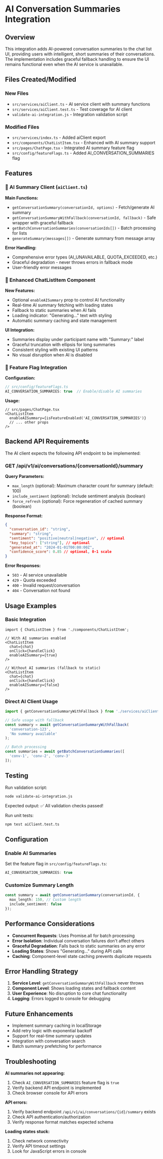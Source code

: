 # AI Conversation Summaries Integration

## Overview

This integration adds AI-powered conversation summaries to the chat list UI, providing users with intelligent, short summaries of their conversations. The implementation includes graceful fallback handling to ensure the UI remains functional even when the AI service is unavailable.

## Files Created/Modified

### New Files
- `src/services/aiClient.ts` - AI service client with summary functions
- `src/services/aiClient.test.ts` - Test coverage for AI client
- `validate-ai-integration.js` - Integration validation script

### Modified Files  
- `src/services/index.ts` - Added aiClient export
- `src/components/ChatListItem.tsx` - Enhanced with AI summary support
- `src/pages/ChatPage.tsx` - Integrated AI summary feature flag
- `src/config/featureFlags.ts` - Added AI_CONVERSATION_SUMMARIES flag

## Features

### 🤖 AI Summary Client (`aiClient.ts`)

**Main Functions:**
- `getConversationSummary(conversationId, options)` - Fetch/generate AI summary
- `getConversationSummaryWithFallback(conversationId, fallback)` - Safe wrapper with graceful fallback
- `getBatchConversationSummaries(conversationIds[])` - Batch processing for lists
- `generateSummary(messages[])` - Generate summary from message array

**Error Handling:**
- Comprehensive error types (AI_UNAVAILABLE, QUOTA_EXCEEDED, etc.)
- Graceful degradation - never throws errors in fallback mode
- User-friendly error messages

### 🎨 Enhanced ChatListItem Component

**New Features:**
- Optional `enableAISummary` prop to control AI functionality  
- Real-time AI summary fetching with loading states
- Fallback to static summaries when AI fails
- Loading indicator: "Generating..." text with styling
- Automatic summary caching and state management

**UI Integration:**
- Summaries display under participant name with "Summary:" label
- Graceful truncation with ellipsis for long summaries
- Consistent styling with existing UI patterns
- No visual disruption when AI is disabled

### 🚀 Feature Flag Integration

**Configuration:**
```typescript
// src/config/featureFlags.ts
AI_CONVERSATION_SUMMARIES: true  // Enable/disable AI summaries
```

**Usage:**
```tsx
// src/pages/ChatPage.tsx  
<ChatListItem
  enableAISummary={isFeatureEnabled('AI_CONVERSATION_SUMMARIES')}
  // ... other props
/>
```

## Backend API Requirements

The AI client expects the following API endpoint to be implemented:

### GET /api/v1/ai/conversations/{conversationId}/summary

**Query Parameters:**
- `max_length` (optional): Maximum character count for summary (default: 100)
- `include_sentiment` (optional): Include sentiment analysis (boolean)
- `force_refresh` (optional): Force regeneration of cached summary (boolean)

**Response Format:**
```json
{
  "conversation_id": "string",
  "summary": "string",
  "sentiment": "positive|neutral|negative", // optional
  "key_topics": ["string"], // optional  
  "generated_at": "2024-01-01T00:00:00Z",
  "confidence_score": 0.85 // optional, 0-1 scale
}
```

**Error Responses:**
- `503` - AI service unavailable
- `429` - Quota exceeded  
- `400` - Invalid request/conversation
- `404` - Conversation not found

## Usage Examples

### Basic Integration
```tsx
import { ChatListItem } from './components/ChatListItem';

// With AI summaries enabled
<ChatListItem 
  chat={chat}
  onClick={handleClick}
  enableAISummary={true}
/>

// Without AI summaries (fallback to static)
<ChatListItem 
  chat={chat} 
  onClick={handleClick}
  enableAISummary={false}
/>
```

### Direct AI Client Usage
```typescript
import { getConversationSummaryWithFallback } from './services/aiClient';

// Safe usage with fallback
const summary = await getConversationSummaryWithFallback(
  'conversation-123',
  'No summary available'
);

// Batch processing  
const summaries = await getBatchConversationSummaries([
  'conv-1', 'conv-2', 'conv-3'
]);
```

## Testing

Run validation script:
```bash
node validate-ai-integration.js
```

Expected output: ✅ All validation checks passed!

Run unit tests:
```bash  
npm test aiClient.test.ts
```

## Configuration

### Enable AI Summaries
Set the feature flag in `src/config/featureFlags.ts`:
```typescript
AI_CONVERSATION_SUMMARIES: true
```

### Customize Summary Length
```typescript
const summary = await getConversationSummary(conversationId, {
  max_length: 150, // Custom length
  include_sentiment: false
});
```

## Performance Considerations

- **Concurrent Requests**: Uses Promise.all for batch processing
- **Error Isolation**: Individual conversation failures don't affect others
- **Graceful Degradation**: Falls back to static summaries on any error
- **Loading States**: Shows "Generating..." during API calls
- **Caching**: Component-level state caching prevents duplicate requests

## Error Handling Strategy

1. **Service Level**: `getConversationSummaryWithFallback` never throws
2. **Component Level**: Shows loading states and fallback content  
3. **User Experience**: No disruption to core chat functionality
4. **Logging**: Errors logged to console for debugging

## Future Enhancements

- Implement summary caching in localStorage
- Add retry logic with exponential backoff  
- Support for real-time summary updates
- Integration with conversation search
- Batch summary prefetching for performance

## Troubleshooting

**AI summaries not appearing:**
1. Check `AI_CONVERSATION_SUMMARIES` feature flag is `true`
2. Verify backend API endpoint is implemented
3. Check browser console for API errors

**API errors:**  
1. Verify backend endpoint `/api/v1/ai/conversations/{id}/summary` exists
2. Check API authentication/authorization
3. Verify response format matches expected schema

**Loading states stuck:**
1. Check network connectivity
2. Verify API timeout settings
3. Look for JavaScript errors in console
